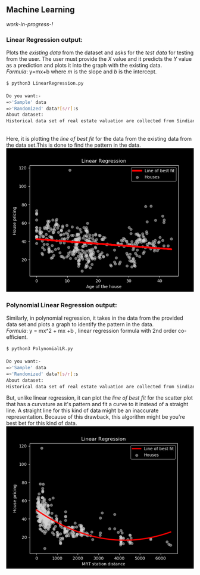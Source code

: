 ## Machine Learning 
*work-in-progress-!*


### Linear Regression output:
Plots the *existing data* from the dataset and asks for the *test data* for testing from the user.
The user must provide the *X* value and it predicts the *Y* value as a prediction and plots it 
into the graph with the existing data.<br>
*Formula*: y=mx+b where *m* is the slope and *b* is the intercept.<br>
```bash
$ python3 LinearRegression.py

Do you want:-
=>'Sample' data
=>'Randomized' data?[s/r]:s
About dataset:
Historical data set of real estate valuation are collected from Sindian Dist., New Taipei City, Taiwan.
```


<br>Here, it is plotting the *line of best fit* for the data from the existing data from the 
data set.This is done to find the pattern in the data.<br>
![Output of LR](https://github.com/ydkulks/ML/blob/master/outputs/lr_graph.png?raq=true)


### Polynomial Linear Regression output:
Similarly, in polynomial regression, it takes in the data from the provided data set and 
plots a graph to identify the pattern in the data.<br>
*Formula*: y = mx^2 + mx +b , linear regression formula with 2nd order co-efficient.<br>
```bash
$ python3 PolynomialLR.py

Do you want:-
=>'Sample' data
=>'Randomized' data?[s/r]:s
About dataset:
Historical data set of real estate valuation are collected from Sindian Dist., New Taipei City, Taiwan.
```


But, unlike linear regression, it can plot the *line of best fit* for the scatter plot that 
has a curvature as it's pattern and fit a curve to it instead of a straight line. A straight line
for this kind of data might be an inaccurate representation. Because of this drawback, this 
    algorithm might be you're best bet for this kind of data.<br>
![Output of LR](https://github.com/ydkulks/ML/blob/master/outputs/plr_graph.png?raq=true)

